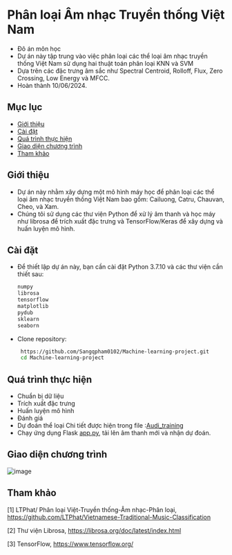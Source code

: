 # Phân loại Âm nhạc Truyền thống Việt Nam

- Đô án môn học
- Dự án này tập trung vào việc phân loại các thể loại âm nhạc truyền thống Việt Nam sử dụng hai thuật toán phân loại KNN và SVM
- Dựa trên các đặc trưng âm sắc như Spectral Centroid, Rolloff, Flux, Zero Crossing, Low Energy và MFCC.
- Hoàn thành 10/06/2024.

## Mục lục
- [Giới thiệu](#giới-thiệu)
- [Cài đặt](#cài-đặt)
- [Quá trình thực hiện](#quá-trình-thực-hiện)
- [Giao diện chương trình](#giao-diện-chương-trình)
- [Tham khảo](#tham-khảo)

## Giới thiệu
- Dự án này nhằm xây dựng một mô hình máy học để phân loại các thể loại âm nhạc truyền thống Việt Nam bao gồm: Cailuong, Catru, Chauvan, Cheo, và Xam.
- Chúng tôi sử dụng các thư viện Python để xử lý âm thanh và học máy như librosa để trích xuất đặc trưng và TensorFlow/Keras để xây dựng và huấn luyện mô hình.

## Cài đặt
- Để thiết lập dự án này, bạn cần cài đặt Python 3.7.10 và các thư viện cần thiết sau:
  ```bash
  numpy
  librosa
  tensorflow 
  matplotlib
  pydub
  sklearn
  seaborn
- Clone repository:
  ```bash
   https://github.com/Sangqpham0102/Machine-learning-project.git
   cd Machine-learning-project
## Quá trình thực hiện
- Chuẩn bị dữ liệu
- Trích xuất đặc trưng
- Huấn luyện mô hình
- Đánh giá
- Dự đoán thể loại
Chi tiết được hiện trong file :[Audi_training](https://github.com/Sangqpham0102/Music-Classification-with-KNN-and-SVM/blob/master/Audi_Training.ipynb)
-  Chạy ứng dụng Flask [app.py](https://github.com/Sangqpham0102/Music-Classification-with-KNN-and-SVM/blob/48674b6d78a589024313513d7f1d16a6748e715c/app.py), tải lên âm thanh mới và nhận dự đoán.
## Giao diện chương trình
![image](https://github.com/Sangqpham0102/Machine-learning-project/assets/119334855/8cc0a27a-b3ca-4112-b1ef-5a960ee8a3c9)
## Tham khảo
[1] LTPhat/ Phân loại Việt-Truyền thống-Âm nhạc-Phân loại, https://github.com/LTPhat/Vietnamese-Traditional-Music-Classification

[2] Thư viện Librosa, https://librosa.org/doc/latest/index.html

[3] TensorFlow, https://www.tensorflow.org/
